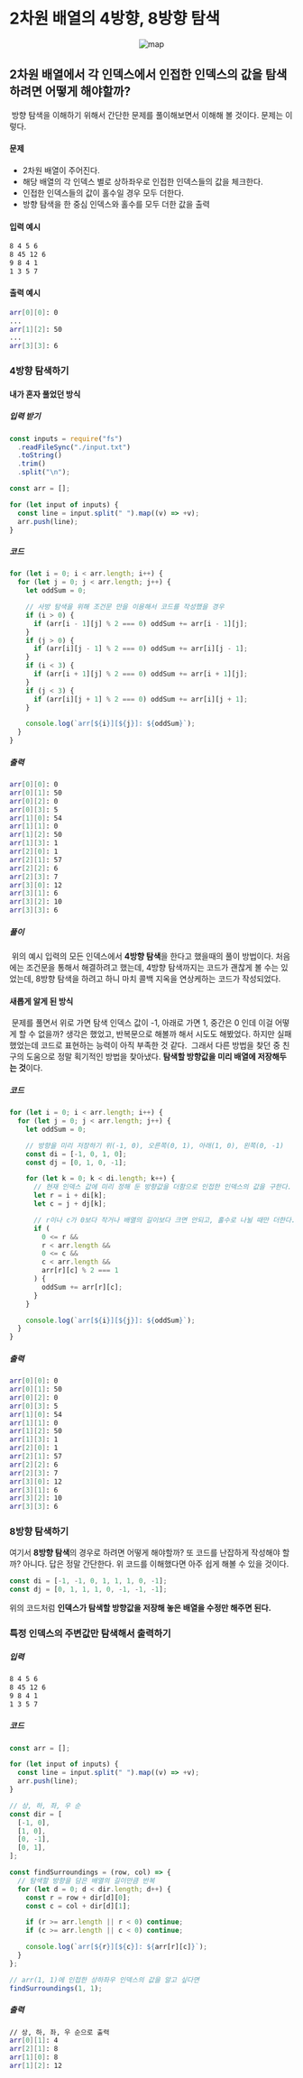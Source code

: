# 2차원 배열의 4방향, 8방향 탐색

<div align="center">
<img src="https://img1.daumcdn.net/thumb/R1280x0/?scode=mtistory2&fname=https%3A%2F%2Fblog.kakaocdn.net%2Fdn%2FTvLH3%2FbtqBEBqU87w%2Fho1SmcpBFULg03QymGVNw0%2Fimg.png" alt="map"/>
</div>

## 2차원 배열에서 각 인덱스에서 인접한 인덱스의 값을 탐색하려면 어떻게 해야할까?

&nbsp;방향 탐색을 이해하기 위해서 간단한 문제를 풀이해보면서 이해해 볼 것이다. 문제는 이렇다.

#### 문제

- 2차원 배열이 주어진다.
- 해당 배열의 각 인덱스 별로 상하좌우로 인접한 인덱스들의 값을 체크한다.
- 인접한 인덱스들의 값이 홀수일 경우 모두 더한다.
- 방향 탐색을 한 중심 인덱스와 홀수를 모두 더한 값을 출력

#### 입력 예시

```txt
8 4 5 6
8 45 12 6
9 8 4 1
1 3 5 7
```

#### 출력 예시

```zsh
arr[0][0]: 0
...
arr[1][2]: 50
...
arr[3][3]: 6
```

### 4방향 탐색하기

#### 내가 혼자 풀었던 방식

##### 입력 받기

```js
const inputs = require("fs")
  .readFileSync("./input.txt")
  .toString()
  .trim()
  .split("\n");

const arr = [];

for (let input of inputs) {
  const line = input.split(" ").map((v) => +v);
  arr.push(line);
}
```

##### 코드

```js
for (let i = 0; i < arr.length; i++) {
  for (let j = 0; j < arr.length; j++) {
    let oddSum = 0;

    // 사방 탐색을 위해 조건문 만을 이용해서 코드를 작성했을 경우
    if (i > 0) {
      if (arr[i - 1][j] % 2 === 0) oddSum += arr[i - 1][j];
    }
    if (j > 0) {
      if (arr[i][j - 1] % 2 === 0) oddSum += arr[i][j - 1];
    }
    if (i < 3) {
      if (arr[i + 1][j] % 2 === 0) oddSum += arr[i + 1][j];
    }
    if (j < 3) {
      if (arr[i][j + 1] % 2 === 0) oddSum += arr[i][j + 1];
    }

    console.log(`arr[${i}][${j}]: ${oddSum}`);
  }
}
```

##### 출력

```zsh
arr[0][0]: 0
arr[0][1]: 50
arr[0][2]: 0
arr[0][3]: 5
arr[1][0]: 54
arr[1][1]: 0
arr[1][2]: 50
arr[1][3]: 1
arr[2][0]: 1
arr[2][1]: 57
arr[2][2]: 6
arr[2][3]: 7
arr[3][0]: 12
arr[3][1]: 6
arr[3][2]: 10
arr[3][3]: 6
```

##### 풀이

&nbsp;위의 예시 입력의 모든 인덱스에서 **4방향 탐색**을 한다고 했을때의 풀이 방법이다. 처음에는 조건문을 통해서 해결하려고 했는데, 4방향 탐색까지는 코드가 괜찮게 볼 수는 있었는데, 8방향 탐색을 하려고 하니 마치 콜백 지옥을 연상케하는 코드가 작성되었다.

#### 새롭게 알게 된 방식

&nbsp;문제를 풀면서 위로 가면 탐색 인덱스 값이 -1, 아래로 가면 1, 중간은 0 인데 이걸 어떻게 할 수 없을까? 생각은 했었고, 반복문으로 해볼까 해서 시도도 해봤었다. 하지만 실패했었는데 코드로 표현하는 능력이 아직 부족한 것 같다.
&nbsp;그래서 다른 방법을 찾던 중 친구의 도움으로 정말 획기적인 방법을 찾아냈다. **탐색할 방향값을 미리 배열에 저장해두는 것**이다.

##### 코드

```js
for (let i = 0; i < arr.length; i++) {
  for (let j = 0; j < arr.length; j++) {
    let oddSum = 0;

    // 방향을 미리 저장하기 위(-1, 0), 오른쪽(0, 1), 아래(1, 0), 왼쪽(0, -1)
    const di = [-1, 0, 1, 0];
    const dj = [0, 1, 0, -1];

    for (let k = 0; k < di.length; k++) {
      // 현재 인덱스 값에 미리 정해 둔 방향값을 더함으로 인접한 인덱스의 값을 구한다.
      let r = i + di[k];
      let c = j + dj[k];

      // r이나 c가 0보다 작거나 배열의 길이보다 크면 안되고, 홀수로 나뉠 때만 더한다.
      if (
        0 <= r &&
        r < arr.length &&
        0 <= c &&
        c < arr.length &&
        arr[r][c] % 2 === 1
      ) {
        oddSum += arr[r][c];
      }
    }

    console.log(`arr[${i}][${j}]: ${oddSum}`);
  }
}
```

##### 출력

```zsh
arr[0][0]: 0
arr[0][1]: 50
arr[0][2]: 0
arr[0][3]: 5
arr[1][0]: 54
arr[1][1]: 0
arr[1][2]: 50
arr[1][3]: 1
arr[2][0]: 1
arr[2][1]: 57
arr[2][2]: 6
arr[2][3]: 7
arr[3][0]: 12
arr[3][1]: 6
arr[3][2]: 10
arr[3][3]: 6
```

### 8방향 탐색하기

여기서 **8방향 탐색**의 경우로 하려면 어떻게 해야할까? 또 코드를 난잡하게 작성해야 할까? 아니다. 답은 정말 간단한다. 위 코드를 이해했다면 아주 쉽게 해볼 수 있을 것이다.

```js
const di = [-1, -1, 0, 1, 1, 1, 0, -1];
const dj = [0, 1, 1, 1, 0, -1, -1, -1];
```

위의 코드처럼 **인덱스가 탐색할 방향값을 저장해 놓은 배열을 수정만 해주면 된다.**

### 특정 인덱스의 주변값만 탐색해서 출력하기

##### 입력

```txt
8 4 5 6
8 45 12 6
9 8 4 1
1 3 5 7
```

##### 코드

```js
const arr = [];

for (let input of inputs) {
  const line = input.split(" ").map((v) => +v);
  arr.push(line);
}

// 상, 하, 좌, 우 순
const dir = [
  [-1, 0],
  [1, 0],
  [0, -1],
  [0, 1],
];

const findSurroundings = (row, col) => {
  // 탐색할 방향을 담은 배열의 길이만큼 반복
  for (let d = 0; d < dir.length; d++) {
    const r = row + dir[d][0];
    const c = col + dir[d][1];

    if (r >= arr.length || r < 0) continue;
    if (c >= arr.length || c < 0) continue;

    console.log(`arr[${r}][${c}]: ${arr[r][c]}`);
  }
};

// arr(1, 1)에 인접한 상하좌우 인덱스의 값을 알고 싶다면
findSurroundings(1, 1);
```

##### 출력

```zsh
// 상, 하, 좌, 우 순으로 출력
arr[0][1]: 4
arr[2][1]: 8
arr[1][0]: 8
arr[1][2]: 12
```
